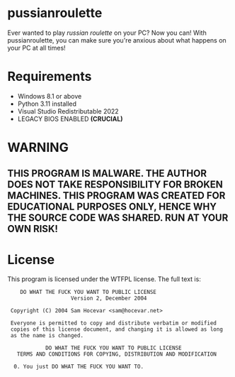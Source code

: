 # pussianroulette
Ever wanted to play *russian roulette* on your PC? Now you can! With pussianroulette, you can make sure you're anxious about what happens on your PC at all times!
# Requirements 
- Windows 8.1 or above
- Python 3.11 installed
- Visual Studio Redistributable 2022
- LEGACY BIOS ENABLED **(CRUCIAL)**

# WARNING
## THIS PROGRAM IS MALWARE. THE AUTHOR DOES NOT TAKE RESPONSIBILITY FOR BROKEN MACHINES. THIS PROGRAM WAS CREATED FOR EDUCATIONAL PURPOSES ONLY, HENCE WHY THE SOURCE CODE WAS SHARED. RUN AT YOUR OWN RISK!

# License
This program is licensed under the WTFPL license. The full text is:
```
    DO WHAT THE FUCK YOU WANT TO PUBLIC LICENSE 
                    Version 2, December 2004 

 Copyright (C) 2004 Sam Hocevar <sam@hocevar.net> 

 Everyone is permitted to copy and distribute verbatim or modified 
 copies of this license document, and changing it is allowed as long 
 as the name is changed. 

            DO WHAT THE FUCK YOU WANT TO PUBLIC LICENSE 
   TERMS AND CONDITIONS FOR COPYING, DISTRIBUTION AND MODIFICATION 

  0. You just DO WHAT THE FUCK YOU WANT TO.
```
